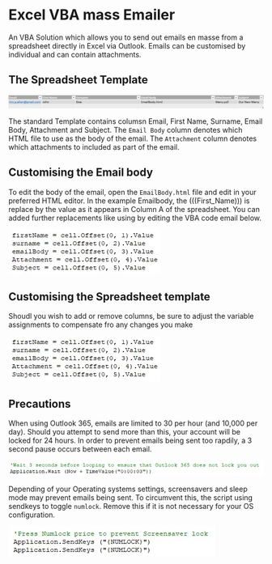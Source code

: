 # Excel VBA mass Emailer

An VBA Solution which allows you to send out emails en masse from a spreadsheet directly in Excel via Outlook. Emails can be customised by individual and can contain attachments.

## The Spreadsheet Template

![Spreadsheet](/Assets/images/Spreadsheet.jpg)

The standard Template contains columsn Email, First Name, Surname, Email Body, Attachment and Subject. The `Email Body` column denotes which HTML file to use as the body of the email. The `Attachment` column denotes which attachments to included as part of the email.

## Customising the Email body

To edit the body of the email, open the `EmailBody.html` file and edit in your preferred HTML editor. In the example Emailbody, the (((First_Name))) is replace by the value as it appears in Column A of the spreadsheet. You can added further replacements like using by editing the VBA code email below.

![offsets](/Assets/images/offsets.jpg)

## Customising the Spreadsheet template

Shoudl you wish to add or remove columns, be sure to adjust the variable assignments to compensate fro any changes you make

![offsets](/Assets/images/offsets.jpg)

## Precautions

When using Outlook 365, emails are limited to 30 per hour (and 10,000 per day). Should you attempt to send more than this, your account will be locked for 24 hours. In order to prevent emails being sent too rapdily, a 3 second pause occurs between each email. 

![Wait](/Assets/images/Wait.jpg)

Depending of your Operating systems settings, screensavers and sleep mode may prevent emails being sent. To circumvent this, the script using sendkeys to toggle `numlock`. Remove this if it is not necessary for your OS configuration.

![screensaver](/Assets/images/screensaver.jpg)  
